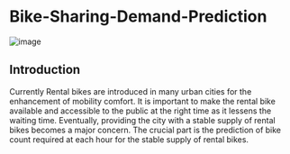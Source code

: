 # Bike-Sharing-Demand-Prediction
![image](https://user-images.githubusercontent.com/99314281/183654497-cfa2fe1c-0e39-4192-a2e8-6a5713447ad8.png)

## Introduction
Currently Rental bikes are introduced in many urban cities for the enhancement of mobility comfort. It is important to make the rental bike available and accessible to the public at the right time as it lessens the waiting time. Eventually, providing the city with a stable supply of rental bikes becomes a major concern. The crucial part is the prediction of bike count required at each hour for the stable supply of rental bikes.


